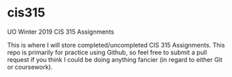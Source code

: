 # cis315
UO Winter 2019 CIS 315 Assignments

This is where I will store completed/uncompleted CIS 315 Assignments. This repo is primarily for practice using Github, so feel free
to submit a pull request if you think I could be doing anything fancier (in regard to either Git or coursework).

